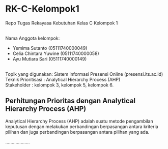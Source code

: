 # RK-C-Kelompok1
Repo Tugas Rekayasa Kebutuhan Kelas C Kelompok 1 </br> </br>

Nama Anggota kelompok: 
* Yemima Sutanto (05111740000049) 
* Celia Chintara Yuwine (05111740000058) 
* Ayu Mutiara Sari (05111740000149) </br>
</br>
Topik yang digunakan: Sistem informasi Presensi Online (presensi.its.ac.id) </br>
Teknik Prioritisasi : Analytical Hierarchy Process (AHP) </br>
Stakeholder : kelompok 3, kelompok 5, kelompok 6. </br>

## Perhitungan Prioritas dengan Analytical Hierarchy Process (AHP)
Analytical Hierarchy Process (AHP) adalah suatu metode pengambilan keputusan dengan melakukan perbandingan berpasangan antara kriteria pilihan dan juga perbandingan berpasangan antara pilihan yang ada.

...................

